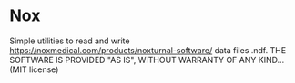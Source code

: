# Nox
 
 Simple utilities to read and write https://noxmedical.com/products/noxturnal-software/ data files .ndf.  THE SOFTWARE IS PROVIDED "AS IS", WITHOUT WARRANTY OF ANY KIND... (MIT license)
